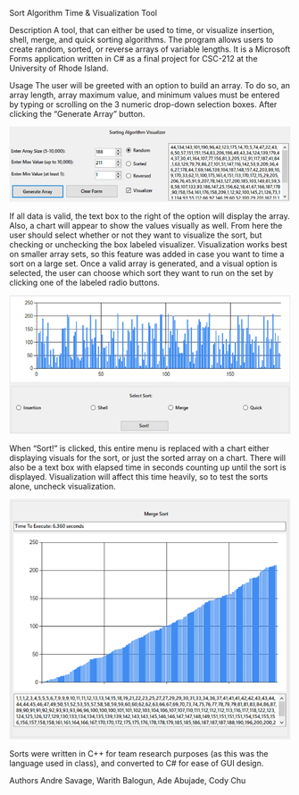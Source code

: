 Sort Algorithm Time & Visualization Tool

Description
A tool, that can either be used to time, or visualize insertion, shell, merge, and quick sorting algorithms. 
The program allows users to create random, sorted, or reverse arrays of variable lengths. 
It is a Microsoft Forms application written in C# as a final project for CSC-212 at the University of Rhode Island.

Usage
The user will be greeted with an option to build an array. To do so, an array length, array maximum value, 
and minimum values must be entered by typing or scrolling on the 3 numeric drop-down selection boxes. After clicking the “Generate Array” button.

![alt text](https://github.com/warithb/Sorting_Algos/blob/main/images/genArray.PNG?raw=true)


If all data is valid, the text box to the right of the option will display the array. Also, a chart will appear to show the values visually as well. 
From here the user should select whether or not they want to visualize the sort, but checking or unchecking the box labeled visualizer. 
Visualization works best on smaller array sets, so this feature was added in case you want to time a sort on a large set. Once a valid array is generated, 
and a visual option is selected, the user can choose which sort they want to run on the set by clicking one of the labeled radio buttons. 

![alt text](https://github.com/warithb/Sorting_Algos/blob/main/images/selectSort.PNG?raw=true)

When “Sort!” is clicked, this entire menu is replaced with a chart either displaying visuals for the sort, or just the sorted array on a chart. 
There will also be a text box with elapsed time in seconds counting up until the sort is displayed. Visualization will affect this time heavily, 
so to test the sorts alone, uncheck visualization.

![alt text](https://github.com/warithb/Sorting_Algos/blob/main/images/viewSort.PNG?raw=true)

Sorts were written in C++ for team research purposes (as this was the language used in class), and converted to C# for ease of GUI design.  

Authors
Andre Savage, Warith Balogun, Ade Abujade, Cody Chu
